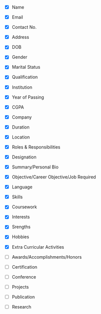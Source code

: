- [x] Name
- [x] Email
- [x] Contact No.
- [x] Address
- [x] DOB
- [x] Gender
- [x] Marital Status

- [x] Qualification
- [x] Institution
- [x] Year of Passing
- [x] CGPA

- [x] Company
- [x] Duration
- [x] Location
- [x] Roles & Responsibilities
- [x] Designation

- [x] Summary/Personal Bio
- [x] Objective/Career Objective/Job Required

- [x] Language
- [x] Skills
- [x] Coursework
- [x] Interests
- [x] Srengths
- [x] Hobbies
- [x] Extra Curricular Activities

- [ ] Awards/Accomplishments/Honors

- [ ] Certification
- [ ] Conference
- [ ] Projects
- [ ] Publication
- [ ] Research